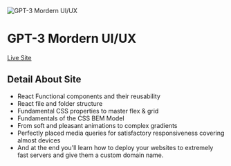 ![GPT-3 Mordern UI/UX](c:\Users\Mahade\Desktop\gpt3OpenAI.png)


# GPT-3 Mordern UI/UX

[Live Site](https://openaigpt33.netlify.app/)

## Detail About Site
- React Functional components and their reusability
- React file and folder structure
- Fundamental CSS properties to master flex & grid
- Fundamentals of the CSS BEM Model
- From soft and pleasant animations to complex gradients
- Perfectly placed media queries for satisfactory responsiveness covering almost devices
- And at the end you'll learn how to deploy your websites to extremely fast servers and give them a custom domain name.

